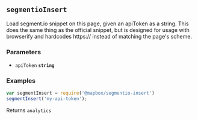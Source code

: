 ## `segmentioInsert`

Load segment.io snippet on this page, given an apiToken as
a string. This does the same thing as the official snippet,
but is designed for usage with browserify and hardcodes
https:// instead of matching the page's scheme.

### Parameters

* `apiToken` **`string`**

### Examples

```js
var segmentInsert = require('@mapbox/segmentio-insert')
segmentInsert('my-api-token');
```

Returns `analytics`
